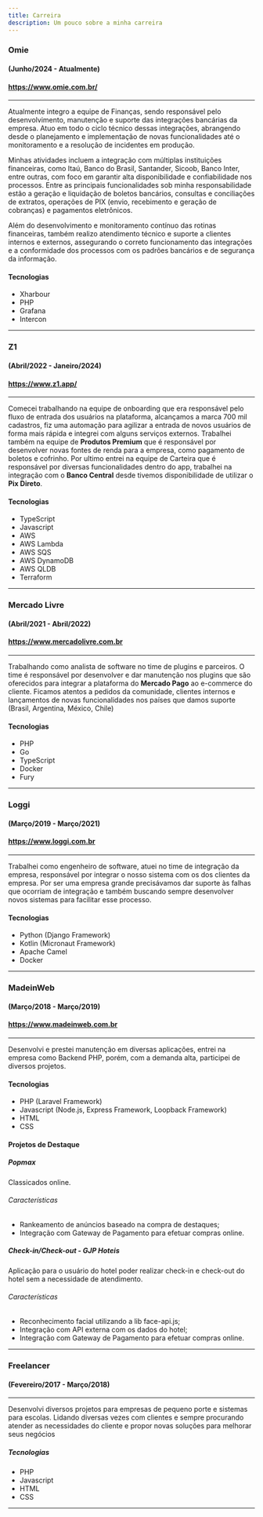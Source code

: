 ```yaml
---
title: Carreira
description: Um pouco sobre a minha carreira
---
```

### Omie
#### (Junho/2024 - Atualmente)
#### https://www.omie.com.br/
***
Atualmente integro a equipe de Finanças, sendo responsável pelo desenvolvimento, manutenção e suporte das integrações bancárias da empresa. Atuo em todo o ciclo técnico dessas integrações, abrangendo desde o planejamento e implementação de novas funcionalidades até o monitoramento e a resolução de incidentes em produção.

Minhas atividades incluem a integração com múltiplas instituições financeiras, como Itaú, Banco do Brasil, Santander, Sicoob, Banco Inter, entre outras, com foco em garantir alta disponibilidade e confiabilidade nos processos. Entre as principais funcionalidades sob minha responsabilidade estão a geração e liquidação de boletos bancários, consultas e conciliações de extratos, operações de PIX (envio, recebimento e geração de cobranças) e pagamentos eletrônicos.

Além do desenvolvimento e monitoramento contínuo das rotinas financeiras, também realizo atendimento técnico e suporte a clientes internos e externos, assegurando o correto funcionamento das integrações e a conformidade dos processos com os padrões bancários e de segurança da informação.
#### Tecnologias

 - Xharbour
 - PHP
 - Grafana
 - Intercon
***
### Z1
#### (Abril/2022 - Janeiro/2024)
#### https://www.z1.app/
***
Comecei trabalhando na equipe de onboarding que era responsável pelo fluxo de entrada dos usuários na plataforma, alcançamos a marca 700 mil cadastros, fiz uma automação para agilizar a entrada de novos usuários de forma mais rápida e integrei com alguns serviços externos. Trabalhei também na equipe de **Produtos Premium** que é responsável por desenvolver novas fontes de renda para a empresa, como pagamento de boletos e cofrinho. Por ultimo entrei na equipe de Carteira que é responsável por diversas funcionalidades dentro do app, trabalhei na integração com o **Banco Central** desde tivemos disponibilidade de utilizar o **Pix Direto**.
#### Tecnologias

 - TypeScript
 - Javascript
 - AWS
 - AWS Lambda
 - AWS SQS
 - AWS DynamoDB
 - AWS QLDB
 - Terraform
***
### Mercado Livre
#### (Abril/2021 - Abril/2022)
#### https://www.mercadolivre.com.br
***
Trabalhando como analista de software no time de plugins e parceiros. O time é responsável por desenvolver e dar manutenção nos plugins que são oferecidos para integrar a plataforma do **Mercado Pago** ao e-commerce do cliente. Ficamos atentos a pedidos da comunidade, clientes internos e lançamentos de novas funcionalidades nos países que damos suporte (Brasil, Argentina, México, Chile)
#### Tecnologias

 - PHP
 - Go
 - TypeScript
 - Docker
 - Fury
***
### Loggi
#### (Março/2019 - Março/2021)
#### https://www.loggi.com.br
***
Trabalhei como engenheiro de software, atuei no time de integração da empresa, 
responsável por integrar o nosso sistema com os dos clientes da empresa. 
Por ser uma empresa grande precisávamos dar suporte às falhas que ocorriam de 
integração e também buscando sempre desenvolver novos sistemas para facilitar esse processo.

#### Tecnologias

 - Python (Django Framework)
 - Kotlin (Micronaut Framework)
 - Apache Camel
 - Docker
***
### MadeinWeb
#### (Março/2018 - Março/2019)
#### https://www.madeinweb.com.br
***
Desenvolvi e prestei manutenção em diversas aplicações, entrei na empresa 
como Backend PHP, porém, com a demanda alta, participei de diversos projetos.

#### Tecnologias
 - PHP (Laravel Framework)
 - Javascript (Node.js, Express Framework, Loopback Framework)
 - HTML 
 - CSS

#### Projetos de Destaque

##### Popmax
Classicados online.
###### Características
- Rankeamento de anúncios baseado na compra de destaques;
- Integração com Gateway de Pagamento para efetuar compras online.

##### Check-in/Check-out - GJP Hoteis
Aplicação para o usuário do hotel poder realizar check-in e check-out do hotel
sem a necessidade de atendimento.
###### Características
- Reconhecimento facial utilizando a lib face-api.js;
- Integração com API externa com os dados do hotel;
- Integração com Gateway de Pagamento para efetuar compras online.
***
### Freelancer 
#### (Fevereiro/2017 - Março/2018)
***
Desenvolvi diversos projetos para empresas de pequeno porte e sistemas para 
escolas. Lidando diversas vezes com clientes e sempre procurando atender as 
necessidades do cliente e propor novas soluções para melhorar seus negócios

##### Tecnologias
- PHP
- Javascript
- HTML 
- CSS
***
